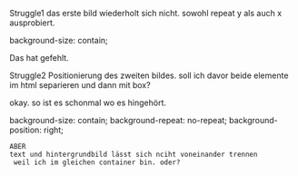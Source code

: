 Struggle1
das erste bild wiederholt sich nicht.
sowohl repeat y als auch x ausprobiert.

background-size: contain;

Das hat gefehlt.

Struggle2
Positionierung des zweiten bildes.
soll ich davor beide elemente im html separieren und dann mit box?

okay. so ist es schonmal wo es hingehört.

background-size: contain;
    background-repeat: no-repeat;
    background-position: right;

    ABER
    text und hintergrundbild lässt sich nciht voneinander trennen
     weil ich im gleichen container bin. oder?
